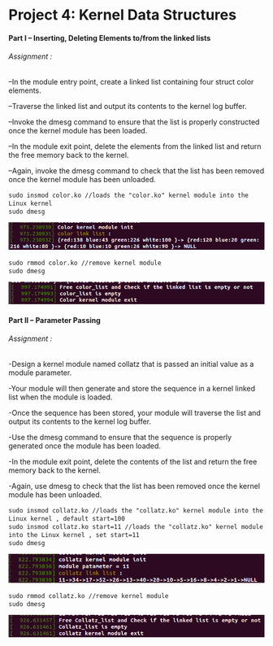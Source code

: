 # Project 4: Kernel Data Structures

#### Part I – Inserting, Deleting Elements to/from the linked lists

###### Assignment :

–In the module entry point, create a linked list containing four struct
color elements.

–Traverse the linked list and output its contents to the kernel log buffer.

–Invoke the dmesg command to ensure that the list is properly constructed once the kernel module has been loaded.

–In the module exit point, delete the elements from the linked list and return the free memory back to the kernel.

–Again, invoke the dmesg command to check that the list has been removed once the kernel module has been unloaded.

```
sudo insmod color.ko //loads the "color.ko" kernel module into the Linux kernel
sudo dmesg
```

![alt text](screenshot/image-2.png)

```
sudo rmmod color.ko //remove kernel module
sudo dmesg
```

![alt text](screenshot/image-3.png)

#### Part II – Parameter Passing

###### Assignment :

-Design a kernel module named collatz that is passed an initial value as a module parameter.

-Your module will then generate and store the sequence in a kernel linked list when the module is loaded.

-Once the sequence has been stored, your module will traverse the list and output its contents to the kernel log buffer.

-Use the dmesg command to ensure that the sequence is properly generated once the module has been loaded.

-In the module exit point, delete the contents of the list and return the free memory back to the kernel.

-Again, use dmesg to check that the list has been removed once the kernel module has been unloaded.

```
sudo insmod collatz.ko //loads the "collatz.ko" kernel module into the Linux kernel , default start=100
sudo insmod collatz.ko start=11 //loads the "collatz.ko" kernel module into the Linux kernel , set start=11
sudo dmesg
```

![alt text](screenshot/image.png)

```
sudo rmmod collatz.ko //remove kernel module
sudo dmesg
```

![alt text](screenshot/image-1.png)
